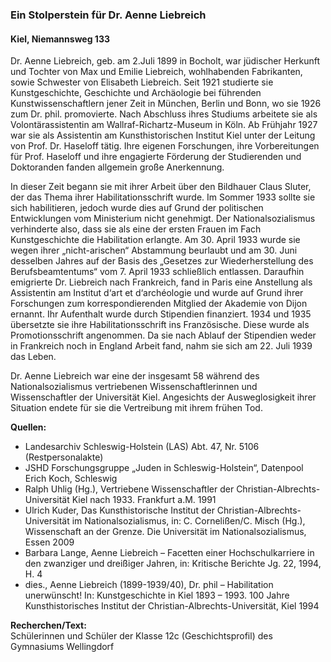 ### Ein Stolperstein für Dr. Aenne Liebreich
#### Kiel, Niemannsweg 133

Dr. Aenne Liebreich, geb. am 2.Juli 1899 in Bocholt, war jüdischer Herkunft und Tochter von Max und Emilie Liebreich, wohlhabenden Fabrikanten, sowie Schwester von Elisabeth Liebreich. Seit 1921 studierte sie Kunstgeschichte, Geschichte und Archäologie bei führenden Kunstwissenschaftlern jener Zeit in München, Berlin und Bonn, wo sie 1926 zum Dr. phil. promovierte. Nach Abschluss ihres Studiums arbeitete sie als Volontärassistentin am Wallraf-Richartz-Museum in Köln. Ab Frühjahr 1927 war sie als Assistentin am Kunsthistorischen Institut Kiel unter der Leitung von Prof. Dr. Haseloff tätig. Ihre eigenen Forschungen, ihre Vorbereitungen für Prof. Haseloff und ihre engagierte Förderung der Studierenden und Doktoranden fanden allgemein große Anerkennung.

In dieser Zeit begann sie mit ihrer Arbeit über den Bildhauer Claus Sluter, der das Thema ihrer Habilitationsschrift wurde. Im Sommer 1933 sollte sie sich habilitieren, jedoch wurde dies auf Grund der politischen Entwicklungen vom Ministerium nicht genehmigt. Der Nationalsozialismus verhinderte also, dass sie als eine der ersten Frauen im Fach Kunstgeschichte die Habilitation erlangte. Am 30. April 1933 wurde sie wegen ihrer „nicht-arischen“ Abstammung beurlaubt und am 30. Juni desselben Jahres auf der Basis des „Gesetzes zur Wiederherstellung des Berufsbeamtentums“ vom 7. April 1933 schließlich entlassen. Daraufhin emigrierte Dr. Liebreich nach Frankreich, fand
in Paris eine Anstellung als Assistentin am Institut d‘art et d‘archéologie und wurde auf Grund ihrer Forschungen zum korrespondierenden Mitglied der Akademie von Dijon ernannt. Ihr Aufenthalt wurde durch Stipendien finanziert. 1934 und 1935 übersetzte sie ihre Habilitationsschrift ins Französische. Diese wurde als Promotionsschrift angenommen. Da sie nach Ablauf der Stipendien weder in Frankreich noch in England Arbeit fand, nahm sie sich am 22. Juli 1939 das Leben.

Dr. Aenne Liebreich war eine der insgesamt 58 während des Nationalsozialismus vertriebenen Wissenschaftlerinnen und Wissenschaftler der Universität Kiel. Angesichts der Ausweglosigkeit ihrer Situation endete für sie die Vertreibung mit ihrem frühen Tod.

**Quellen:**
- Landesarchiv Schleswig-Holstein (LAS) Abt. 47, Nr. 5106 (Restpersonalakte)
- JSHD Forschungsgruppe „Juden in Schleswig-Holstein“, Datenpool Erich Koch, Schleswig
- Ralph Uhlig (Hg.), Vertriebene Wissenschaftler der Christian-Albrechts-Universität Kiel nach 1933. Frankfurt a.M. 1991
- Ulrich Kuder, Das Kunsthistorische Institut der Christian-Albrechts-Universität im Nationalsozialismus, in: C. Cornelißen/C. Misch (Hg.), Wissenschaft an der Grenze. Die Universität im Nationalsozialismus, Essen 2009
- Barbara Lange, Aenne Liebreich – Facetten einer Hochschulkarriere in den zwanziger und dreißiger Jahren, in: Kritische Berichte Jg. 22, 1994, H. 4
- dies., Aenne Liebreich (1899-1939/40), Dr. phil – Habilitation unerwünscht! In: Kunstgeschichte in Kiel 1893 – 1993. 100 Jahre Kunsthistorisches Institut der Christian-Albrechts-Universität, Kiel 1994

**Recherchen/Text:**  
Schülerinnen und Schüler der Klasse 12c (Geschichtsprofil) des Gymnasiums Wellingdorf